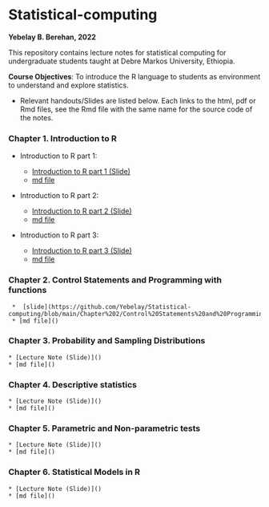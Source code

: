 # Statistical-computing

**Yebelay B. Berehan, 2022**

This repository contains lecture notes for statistical computing for undergraduate students taught at Debre Markos University, Ethiopia. 

**Course Objectives**: To introduce the R language to students as environment to understand and explore statistics.

- Relevant handouts/Slides are listed below. Each links to the html, pdf or Rmd files, see the Rmd file with the same name for the source code of the notes. 

### Chapter 1. Introduction to R

* Introduction to R part 1:
    * [Introduction to R part 1 (Slide)](https://github.com/Yebelay/Statistical-computing/blob/main/Chapter%201/Introduction%20to%20R-Part%201/Introduction%20to%20R-Part%201.pdf)
     * [md file](https://github.com/Yebelay/Statistical-computing/tree/main/Chapter%201/Introduction%20to%20R-Part%201/intro_part_1.md)

* Introduction to R part 2:
    *  [Introduction to R part 2 (Slide)](https://github.com/Yebelay/Statistical-computing/blob/main/Chapter%201/Introduction%20to%20R-Part%202/Introduction%20to%20R-Part%202.pdf)
    *  [md file](https://github.com/Yebelay/Statistical-computing/blob/main/Chapter%201/Introduction%20to%20R-Part%202/intro_part_2.md)
    
* Introduction to R part 3:
    * [Introduction to R part 3 (Slide)](https://github.com/Yebelay/Statistical-computing/blob/main/Chapter%201/Introduction%20to%20R-Part%203/Introduction%20to%20R-Part%203.pdf)
    *  [md file](https://github.com/Yebelay/Statistical-computing/blob/main/Chapter%201/Introduction%20to%20R-Part%203/intro_part_3.md)
    
### Chapter 2. Control Statements and Programming with functions

     *  [slide](https://github.com/Yebelay/Statistical-computing/blob/main/Chapter%202/Control%20Statements%20and%20Programming%20with%20functions.pdf)
     * [md file]()
### Chapter 3. Probability and Sampling Distributions 
    * [Lecture Note (Slide)]()
    * [md file]()
### Chapter 4. Descriptive statistics 
    * [Lecture Note (Slide)]()
    * [md file]()
### Chapter 5.	Parametric and Non-parametric tests 
    * [Lecture Note (Slide)]()
    * [md file]()
### Chapter 6. Statistical Models in R 
    * [Lecture Note (Slide)]()
    * [md file]()
